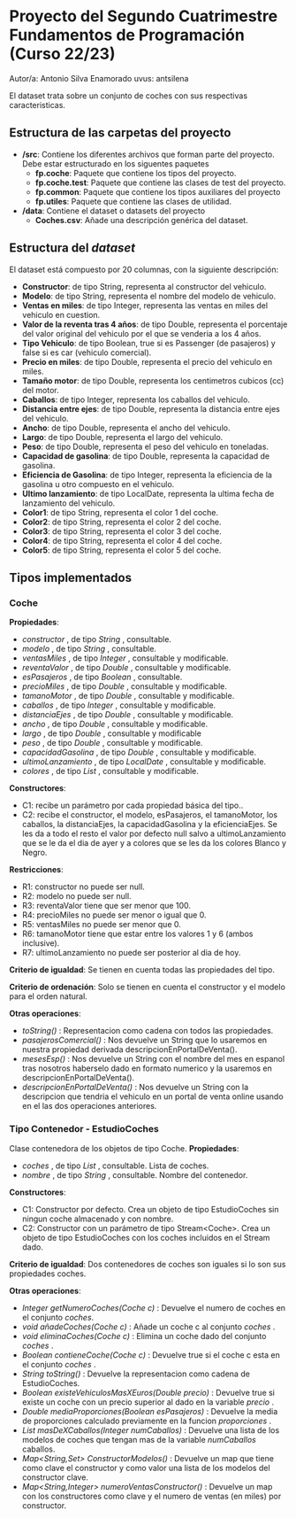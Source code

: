 # Proyecto del Segundo Cuatrimestre Fundamentos de Programación (Curso  22/23)
Autor/a: Antonio Silva Enamorado   uvus: antsilena

El dataset trata sobre un conjunto de coches con sus respectivas caracteristicas.

## Estructura de las carpetas del proyecto

* **/src**: Contiene los diferentes archivos que forman parte del proyecto. Debe estar estructurado en los siguentes paquetes
  * **fp.coche**: Paquete que contiene los tipos del proyecto.
  * **fp.coche.test**: Paquete que contiene las clases de test del proyecto.
  * **fp.common**: Paquete que contiene los tipos auxiliares del proyecto
  * **fp.utiles**:  Paquete que contiene las clases de utilidad. 
* **/data**: Contiene el dataset o datasets del proyecto
    * **Coches.csv**: Añade una descripción genérica del dataset.
    
## Estructura del *dataset*

El dataset está compuesto por 20 columnas, con la siguiente descripción:

* **Constructor**: de tipo String, representa al constructor del vehiculo.
* **Modelo**: de tipo String, representa el nombre del modelo de vehiculo.
* **Ventas en miles**: de tipo Integer, representa las ventas en miles del vehiculo en cuestion.
* **Valor de la reventa tras 4 años**: de tipo Double, representa el porcentaje del valor original del vehiculo por el que se venderia a los 4 años.
* **Tipo Vehiculo**: de tipo Boolean, true si es Passenger (de pasajeros) y false si es car (vehiculo comercial).
* **Precio en miles**: de tipo Double, representa el precio del vehiculo en miles.
* **Tamaño motor**: de tipo Double, representa los centimetros cubicos (cc) del motor.
* **Caballos**: de tipo Integer, representa los caballos del vehiculo.
* **Distancia entre ejes**: de tipo Double, representa la distancia entre ejes del vehiculo.
* **Ancho**: de tipo Double, representa el ancho del vehiculo.
* **Largo**: de tipo Double, representa el largo del vehiculo.
* **Peso**: de tipo Double, representa el peso del vehiculo en toneladas.
* **Capacidad de gasolina**: de tipo Double, representa la capacidad de gasolina.
* **Eficiencia de Gasolina**: de tipo Integer, representa la eficiencia de la gasolina u otro compuesto en el vehiculo.
* **Ultimo lanzamiento**: de tipo LocalDate, representa la ultima fecha de lanzamiento del vehiculo.
* **Color1**: de tipo String, representa el color 1 del coche.
* **Color2**: de tipo String, representa el color 2 del coche.
* **Color3**: de tipo String, representa el color 3 del coche.
* **Color4**: de tipo String, representa el color 4 del coche.
* **Color5**: de tipo String, representa el color 5 del coche.

## Tipos implementados


### Coche

**Propiedades**:

- _constructor_ , de tipo  _String_ , consultable. 
- _modelo_ , de tipo  _String_ , consultable. 
- _ventasMiles_ , de tipo  _Integer_ , consultable y modificable. 
- _reventaValor_ , de tipo  _Double_ , consultable y modificable. 
- _esPasajeros_ , de tipo  _Boolean_ , consultable. 
- _precioMiles_ , de tipo  _Double_ , consultable y modificable.
- _tamanoMotor_ , de tipo  _Double_ , consultable y modificable.
- _caballos_ , de tipo  _Integer_ , consultable y modificable.
- _distanciaEjes_ , de tipo  _Double_ , consultable y modificable.
- _ancho_ , de tipo  _Double_ , consultable y modificable.
- _largo_ , de tipo  _Double_ , consultable y modificable
- _peso_ , de tipo  _Double_ , consultable y modificable.
- _capacidadGasolina_ , de tipo  _Double_ , consultable y modificable.
- _ultimoLanzamiento_ , de tipo  _LocalDate_ , consultable y modificable.
- _colores_ , de tipo  _List<Colores>_ , consultable y modificable.

**Constructores**: 

- C1: recibe un parámetro por cada propiedad básica del tipo..
- C2: recibe el constructor, el modelo, esPasajeros, el tamanoMotor, los caballos, la distanciaEjes, la capacidadGasolina y la eficienciaEjes. Se les da a todo el resto el valor por defecto null salvo a ultimoLanzamiento que se le da el dia de ayer y a colores que se les da los colores Blanco y Negro.


**Restricciones**:
 
- R1: constructor no puede ser null.
- R2: modelo no puede ser null.
- R3: reventaValor tiene que ser menor que 100.
- R4: precioMiles no puede ser menor o igual que 0.
- R5: ventasMiles no puede ser menor que 0.
- R6: tamanoMotor tiene que estar entre los valores 1 y 6 (ambos inclusive).
- R7: ultimoLanzamiento no puede ser posterior al dia de hoy.


**Criterio de igualdad**: Se tienen en cuenta todas las propiedades del tipo.

**Criterio de ordenación**: Solo se tienen en cuenta el constructor y el modelo para el orden natural.

**Otras operaciones**:
 
-	_toString()_ : Representacion como cadena con todos las propiedades.
-	_pasajerosComercial()_ : Nos devuelve un String que lo usaremos en nuestra propiedad derivada descripcionEnPortalDeVenta().
-	_mesesEsp()_ : Nos devuelve un String con el nombre del mes en espanol tras nosotros haberselo dado en formato numerico y la usaremos en descripcionEnPortalDeVenta().
-	_descripcionEnPortalDeVenta()_ : Nos devuelve un String con la descripcion que tendria el vehiculo en un portal de venta online usando en el las dos operaciones anteriores.


### Tipo Contenedor - EstudioCoches
Clase contenedora de los objetos de tipo Coche.
**Propiedades**:
-  _coches_ , de tipo _List<Coche>_ , consultable. Lista de coches.
-  _nombre_ , de tipo _String_ , consultable. Nombre del contenedor.
 
**Constructores**: 
- C1: Constructor por defecto. Crea un objeto de tipo EstudioCoches sin ningun coche almacenado y con nombre.
- C2: Constructor con un parámetro de tipo Stream\<Coche\>. Crea un objeto de tipo EstudioCoches con los coches incluidos en el Stream dado.

**Criterio de igualdad**: Dos contenedores de coches son iguales si lo son sus propiedades coches.

**Otras operaciones**:
- _Integer getNumeroCoches(Coche c)_ : Devuelve el numero de coches en el conjunto _coches_.
- _void añadeCoches(Coche c)_ : Añade un coche c al conjunto _coches_ .
- _void eliminaCoches(Coche c)_ : Elimina un coche dado del conjunto _coches_ .
- _Boolean contieneCoche(Coche c)_ : Devuelve true si el coche c esta en el conjunto _coches_ .
- _String toString()_ : Devuelve la representacion como cadena de EstudioCoches.
- _Boolean existeVehiculosMasXEuros(Double precio)_ : Devuelve true si existe un coche con un precio superior al dado en la variable _precio_ .
- _Double mediaProporciones(Boolean esPasajeros)_ : Devuelve la media de proporciones calculado previamente en la funcion _proporciones_ .
- _List<String> masDeXCaballos(Integer numCaballos)_ : Devuelve una lista de los modelos de coches que tengan mas de la variable _numCaballos_ caballos.
- _Map<String,Set<String>> ConstructorModelos()_ : Devuelve un map que tiene como clave el constructor y como valor una lista de los modelos del constructor clave.
- _Map<String,Integer> numeroVentasConstructor()_ : Devuelve un map con los constructores como clave y el numero de ventas (en miles) por constructor.


